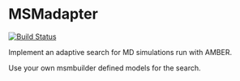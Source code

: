 # MSMadapter
[![Build Status](https://travis-ci.org/jeiros/msmadapter.svg?branch=master)](https://travis-ci.org/jeiros/msmadapter)

Implement an adaptive search for MD simulations run with AMBER.

Use your own msmbuilder defined models for the search.
